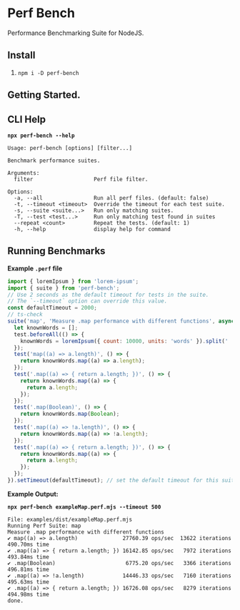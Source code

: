 # Perf Bench

Performance Benchmarking Suite for NodeJS.

## Install

1. `npm i -D perf-bench`

## Getting Started.

## CLI Help

**`npx perf-bench --help`**

<!--- @@inject: static/help.txt --->

```
Usage: perf-bench [options] [filter...]

Benchmark performance suites.

Arguments:
  filter                   Perf file filter.

Options:
  -a, --all                Run all perf files. (default: false)
  -t, --timeout <timeout>  Override the timeout for each test suite.
  -s, --suite <suite...>   Run only matching suites.
  -T, --test <test...>     Run only matching test found in suites
  --repeat <count>         Repeat the tests. (default: 1)
  -h, --help               display help for command
```

<!--- @@inject-end: static/help.txt --->

## Running Benchmarks

**Example `.perf` file**

<!--- @@inject: examples/dist/exampleMap.perf.mjs --->

```javascript
import { loremIpsum } from 'lorem-ipsum';
import { suite } from 'perf-bench';
// Use 2 seconds as the default timeout for tests in the suite.
// The `--timeout` option can override this value.
const defaultTimeout = 2000;
// ts-check
suite('map', 'Measure .map performance with different functions', async (test) => {
  let knownWords = [];
  test.beforeAll(() => {
    knownWords = loremIpsum({ count: 10000, units: 'words' }).split(' ');
  });
  test('map((a) => a.length)', () => {
    return knownWords.map((a) => a.length);
  });
  test('.map((a) => { return a.length; })', () => {
    return knownWords.map((a) => {
      return a.length;
    });
  });
  test('.map(Boolean)', () => {
    return knownWords.map(Boolean);
  });
  test('.map((a) => !a.length)', () => {
    return knownWords.map((a) => !a.length);
  });
  test('.map((a) => { return a.length; })', () => {
    return knownWords.map((a) => {
      return a.length;
    });
  });
}).setTimeout(defaultTimeout); // set the default timeout for this suite.
```

<!--- @@inject-end: examples/dist/exampleMap.perf.mjs --->

**Example Output:**

**`npx perf-bench exampleMap.perf.mjs --timeout 500`**

<!--- @@inject: static/example.txt --->

```
File: examples/dist/exampleMap.perf.mjs
Running Perf Suite: map
Measure .map performance with different functions
✔ map((a) => a.length)              27760.39 ops/sec  13622 iterations  490.70ms time
✔ .map((a) => { return a.length; }) 16142.85 ops/sec   7972 iterations  493.84ms time
✔ .map(Boolean)                      6775.20 ops/sec   3366 iterations  496.81ms time
✔ .map((a) => !a.length)            14446.33 ops/sec   7160 iterations  495.63ms time
✔ .map((a) => { return a.length; }) 16726.08 ops/sec   8279 iterations  494.98ms time
done.
```

<!--- @@inject-end: static/example.txt --->
